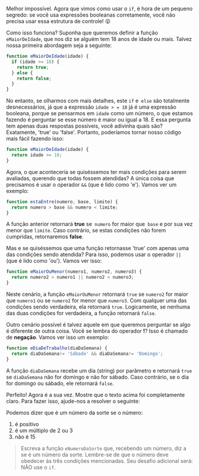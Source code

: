 Melhor impossível. Agora que vimos como usar o `if`, é hora de um pequeno segredo: se você usa expressões booleanas corretamente, você não precisa usar essa estrutura de controle! :open_mouth:

Como isso funciona? Suponha que queremos definir a função `eMaiorDeIdade`, que nos diz se alguém tem 18 anos de idade ou mais. Talvez nossa primeira abordagem seja a seguinte:

```javascript
function eMaiorDeIdade(idade) {
  if (idade >= 18) {
	return true;
  } else {
	return false;
  }
}
```
No entanto, se olharmos com mais detalhes, este `if` e` else` são totalmente desnecessários, já que a expressão `idade > = 18` já é uma expressão booleana, porque se pensarmos em `idade` como um número, o que estamos fazendo é perguntar se esse número é maior ou igual a 18. E essa pergunta tem apenas duas respostas possíveis, você adivinha quais são? Exatamente, 'true' ou 'false'. Portanto, poderíamos tornar nosso código mais fácil fazendo isso:

```javascript
function eMaiorDeIdade(idade) {
  return idade >= 18;
}
```
 
Agora, o que aconteceria se quiséssemos ter mais condições para serem avaliadas, querendo que todas fossem atendidas? A única coisa que precisamos é usar o operador `&&` (que é lido como 'e'). Vamos ver um exemplo:

```javascript
function estaEntre(numero, base, limite) {
  return numero > base && numero < limite;
}
```
A função anterior retornará **true** se` numero` for maior que` base` e por sua vez menor que `limite`. Caso contrário, se estas condições não forem cumpridas, retornaremos **false**.

Mas e se quiséssemos que uma função retornasse 'true' com apenas uma das condições sendo atendida? Para isso, podemos usar o operador `||` (que é lido como 'ou'). Vamos ver isso:

```javascript
function eMaiorOuMenor(numero1, numero2, numero3) {
  return numero2 > numero1 || numero2 < numero3;
}
```

Neste cenário, a função `eMaiorOuMenor` retornará `true` se `numero2` for maior que `numero1` ou se `numero2` for menor que `numero3`. Com qualquer uma das condições sendo verdadeira, ela retornará `true`. Logicamente, se nenhuma das duas condições for verdadeira, a função retornará `false`.

Outro cenário possível é talvez aquele em que queremos perguntar se algo é diferente de outra coisa. Você se lembra do operador **!**? Isso é chamado de **negação**. Vamos ver isso um exemplo:

```javascript
function eDiaDeTrabalho(diaDaSemana) {
  return diaDaSemana!= 'Sábado' && diaDaSemana!= 'Domingo';
}
```
A função `diaDaSemana` recebe um dia (string) por parâmetro e retornará `true` se `diaDaSemana` não for domingo e não for sábado. Caso contrário, se o dia for domingo ou sábado, ele retornará `false`.

Perfeito! Agora é a sua vez. Mostre que o texto acima foi completamente claro. Para fazer isso, ajude-nos a resolver o seguinte:

Podemos dizer que é um número da sorte se o número:

1. é positivo
2. é um múltiplo de 2 ou 3
3. não é 15

> Escreva a função `eNumeroDaSorte` que, recebendo um número, diz a se é um número da sorte. Lembre-se de que o número deve obedecer às três condições mencionadas.
Seu desafio adicional será: NÃO use o `if`.
